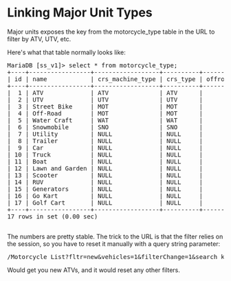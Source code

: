 Linking Major Unit Types
========================

Major units exposes the key from the motorcycle_type table in the URL to filter by ATV, UTV, etc.

Here's what that table normally looks like:

<pre>
MariaDB [ss_v1]> select * from motorcycle_type;
+----+-----------------+------------------+----------+---------+
| id | name            | crs_machine_type | crs_type | offroad |
+----+-----------------+------------------+----------+---------+
|  1 | ATV             | ATV              | ATV      |       0 |
|  2 | UTV             | UTV              | UTV      |       0 |
|  3 | Street Bike     | MOT              | MOT      |       0 |
|  4 | Off-Road        | MOT              | MOT      |       1 |
|  5 | Water Craft     | WAT              | WAT      |       0 |
|  6 | Snowmobile      | SNO              | SNO      |       0 |
|  7 | Utility         | NULL             | NULL     |       0 |
|  8 | Trailer         | NULL             | NULL     |       0 |
|  9 | Car             | NULL             | NULL     |       0 |
| 10 | Truck           | NULL             | NULL     |       0 |
| 11 | Boat            | NULL             | NULL     |       0 |
| 12 | Lawn and Garden | NULL             | NULL     |       0 |
| 13 | Scooter         | NULL             | NULL     |       0 |
| 14 | RUV             | NULL             | NULL     |       0 |
| 15 | Generators      | NULL             | NULL     |       0 |
| 16 | Go Kart         | NULL             | NULL     |       0 |
| 17 | Golf Cart       | NULL             | NULL     |       0 |
+----+-----------------+------------------+----------+---------+
17 rows in set (0.00 sec)

</pre>

The numbers are pretty stable. The trick to the URL is that the filter relies on the session, so you have to reset it manually with a query string parameter:

<pre>
/Motorcycle_List?fltr=new&vehicles=1&filterChange=1&search_keywords=
</pre>

Would get you new ATVs, and it would reset any other filters.